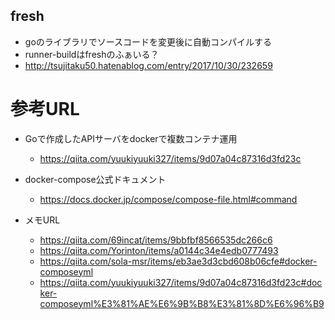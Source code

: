 ## fresh
* goのライブラリでソースコードを変更後に自動コンパイルする
* runner-buildはfreshのふぁいる？
* http://tsujitaku50.hatenablog.com/entry/2017/10/30/232659


# 参考URL

* Goで作成したAPIサーバをdockerで複数コンテナ運用
    * https://qiita.com/yuukiyuuki327/items/9d07a04c87316d3fd23c
* docker-compose公式ドキュメント
    * https://docs.docker.jp/compose/compose-file.html#command

* メモURL
    * https://qiita.com/69incat/items/9bbfbf8566535dc266c6
    * https://qiita.com/Yorinton/items/a0144c34e4edb0777493
    * https://qiita.com/sola-msr/items/eb3ae3d3cbd608b06cfe#docker-composeyml
    * https://qiita.com/yuukiyuuki327/items/9d07a04c87316d3fd23c#docker-composeyml%E3%81%AE%E6%9B%B8%E3%81%8D%E6%96%B9